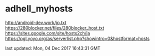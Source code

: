 # adhell_myhosts

http://android-dev.work/jp.txt
https://280blocker.net/files/280blocker_host.txt
https://sites.google.com/site/hosts2ch/ja
https://pgl.yoyo.org/as/serverlist.php?showintro=0&hostformat=hosts

last updated:   Mon, 04 Dec 2017 16:43:31 GMT
